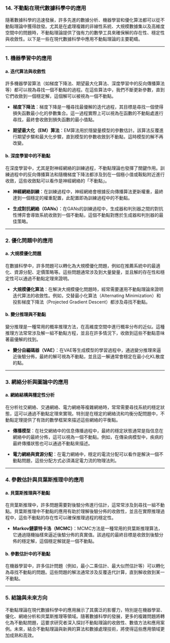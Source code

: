### **14. 不動點在現代數據科學中的應用**

隨著數據科學的迅速發展，許多先進的數據分析、機器學習和優化算法都可以從不動點理論中獲得啟發。尤其是在處理複雜的非線性系統、大規模數據集以及高維度空間中的問題時，不動點理論提供了強有力的數學工具來確保解的存在性、穩定性與收斂性。以下是一些在現代數據科學中應用不動點理論的主要範疇。

---

### **1. 機器學習中的應用**

#### **a. 迭代算法與收斂性**
許多機器學習算法（如梯度下降法、期望最大化算法、深度學習中的反向傳播算法等）都可以視為尋找一個不動點的過程。在這些算法中，我們不斷更新參數，直到它們收斂到一個穩定解，這個解可以被視為一個不動點。

- **梯度下降法**：梯度下降是一種尋找最優解的迭代過程，其目標是尋找一個使得損失函數最小化的參數集合。這一過程實際上可以視為在函數的不動點處進行尋找，最終會收斂到損失函數的最小值點。

- **期望最大化（EM）算法**：EM算法用於隱變量模型的參數估計。該算法反覆進行期望步驟和最大化步驟，直到模型的參數收斂到不動點，這時模型的解不再改變。

#### **b. 深度學習中的不動點**
在深度學習中，尤其是對神經網絡的訓練過程，不動點理論也發揮了關鍵作用。訓練過程中的反向傳播算法和隨機梯度下降法都涉及到在一個極小值或鞍點附近進行收斂，這些收斂點可以看作是神經網絡的「不動點」。

- **神經網絡訓練**：在訓練過程中，神經網絡會根據反向傳播算法更新權重，最終達到一個穩定的權重配置，此配置即為訓練過程中的不動點。

- **生成對抗網絡（GANs）**：在GANs的訓練過程中，生成器和判別器之間的對抗性博弈會導致系統收斂到一個不動點，這個不動點對應於生成器和判別器的最佳策略。

---

### **2. 優化問題中的應用**

#### **a. 大規模優化問題**
在數據科學中，許多問題可以轉化為大規模優化問題，例如在推薦系統中的最適化、資源分配、定價策略等。這些問題通常涉及到大量變量，並且解的存在性和穩定性可以通過不動點定理來證明。

- **大規模優化算法**：在解決大規模優化問題時，經常需要運用不動點理論來證明迭代算法的收斂性。例如，交替最小化算法（Alternating Minimization）和投影梯度下降法（Projected Gradient Descent）都涉及尋找不動點。

#### **b. 變分推理與不動點**
變分推理是一種常用的概率推理方法，在高維度空間中進行概率分布的近似。這種推理方法常常涉及解一組不動點方程，並且在許多情況下，收斂到這些不動點意味著最優解的找到。

- **變分自編碼器（VAE）**：在VAE等生成模型的學習過程中，通過變分推理來逼近後驗分佈，最終的解可視為不動點，並且這一解通常會穩定在最小化KL散度的點。

---

### **3. 網絡分析與圖論中的應用**

#### **a. 網絡結構與穩定性分析**
在分析社交網絡、交通網絡、電力網絡等複雜網絡時，常常需要尋找系統的穩定狀態，這可以通過不動點定理來實現。特別是在穩定的網絡流和均衡分配問題中，不動點定理提供了有效的數學框架來描述這些網絡的平衡點。

- **傳播模型**：在社交網絡中的信息傳播過程中，最終的穩定狀態通常是指信息在網絡中的最終分佈，這可以視為一個不動點。例如，在傳染病模型中，疾病的最終傳播狀態也可以通過不動點來描述。

- **電力網絡與資源分配**：在電力網絡中，穩定的電流分配可以看作是解決一個不動點問題，這些分配方式必須滿足電力流的物理法則。

---

### **4. 參數估計與貝葉斯推理中的應用**

#### **a. 貝葉斯推理與不動點**
在貝葉斯推理中，許多問題需要對後驗分佈進行估計，這常常涉及到尋找一組不動點。貝葉斯推理中不動點的應用有助於理解後驗分佈的收斂性，並且在實際推理過程中，這些不動點的存在性可以確保推理過程的穩定性。

- **Markov鏈蒙特卡洛（MCMC）**：MCMC方法是一種常用的貝葉斯推理算法，它通過隨機抽樣來逼近後驗分佈的真實值。該過程的最終目標是收斂到後驗分佈的穩定解，這個穩定解就是一個不動點。

#### **b. 參數估計中的不動點**
在機器學習中，許多估計問題（例如，最小二乘估計、最大似然估計等）可以轉化為尋找不動點的問題。這些問題的解法通常涉及反覆迭代計算，直到解收斂到某一不動點。

---

### **5. 結論與未來方向**

不動點理論在現代數據科學中的應用展示了其廣泛的影響力，特別是在機器學習、優化、網絡分析和貝葉斯推理等領域。隨著數據科學的發展，更多的複雜問題將轉化為不動點問題，這要求研究者深入探討不動點理論的收斂性、數值方法和應用案例。未來，結合不動點理論與新興的算法和數據處理技術，將使得這些應用領域更加成熟和高效。